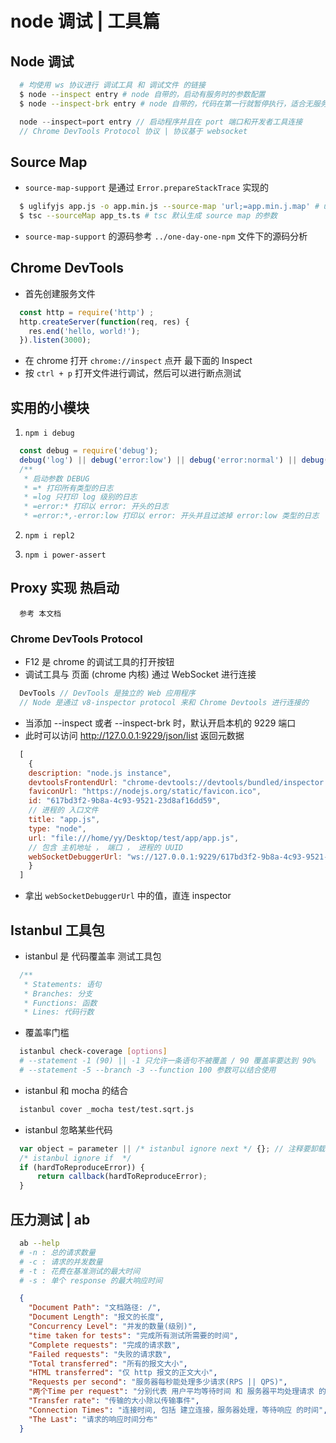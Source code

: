 # node 调试 | 工具篇

## Node 调试

```bash
  # 均使用 ws 协议进行 调试工具 和 调试文件 的链接
  $ node --inspect entry # node 自带的，启动有服务时的参数配置
  $ node --inspect-brk entry # node 自带的，代码在第一行就暂停执行，适合无服务的文件参数配置
```

```js
  node --inspect=port entry // 启动程序并且在 port 端口和开发者工具连接
  // Chrome DevTools Protocol 协议 | 协议基于 websocket
```

## Source Map

* `source-map-support` 是通过 `Error.prepareStackTrace` 实现的
```bash
  $ uglifyjs app.js -o app.min.js --source-map 'url;=app.min.j.map' # uglifyjs 的 source map 的参数
  $ tsc --sourceMap app_ts.ts # tsc 默认生成 source map 的参数
```
* `source-map-support` 的源码参考 `../one-day-one-npm` 文件下的源码分析

## Chrome DevTools

* 首先创建服务文件
```js ./app.js
  const http = require('http') ;
  http.createServer(function(req, res) {
    res.end('hello, world!');
  }).listen(3000);
```
* 在 chrome 打开  `chrome://inspect` 点开 最下面的 Inspect
* 按 `ctrl + p` 打开文件进行调试，然后可以进行断点测试

## 实用的小模块

1. `npm i debug`
```js
  const debug = require('debug');
  debug('log') || debug('error:low') || debug('error:normal') || debug('error:high')
  /**
   * 启动参数 DEBUG
   * =* 打印所有类型的日志
   * =log 只打印 log 级别的日志
   * =error:* 打印以 error: 开头的日志
   * =error:*,-error:low 打印以 error: 开头并且过滤掉 error:low 类型的日志
```
2. `npm i repl2`

3. `npm i power-assert`

## Proxy 实现 热启动

```
  参考 本文档
```




### Chrome DevTools Protocol

* F12 是 chrome 的调试工具的打开按钮
* 调试工具与 页面 (chrome 内核) 通过 WebSocket 进行连接


```js
  DevTools // DevTools 是独立的 Web 应用程序
  // Node 是通过 v8-inspector protocol 来和 Chrome Devtools 进行连接的
```


* 当添加 --inspect 或者 --inspect-brk 时，默认开启本机的 9229 端口
* 此时可以访问 http://127.0.0.1:9229/json/list 返回元数据
```js
  [
    {
    description: "node.js instance",
    devtoolsFrontendUrl: "chrome-devtools://devtools/bundled/inspector.html?experiments=true&v8only=true&ws=127.0.0.1:9229/617bd3f2-9b8a-4c93-9521-23d8af16dd59",
    faviconUrl: "https://nodejs.org/static/favicon.ico",
    id: "617bd3f2-9b8a-4c93-9521-23d8af16dd59",
    // 进程的 入口文件
    title: "app.js",
    type: "node",
    url: "file:///home/yy/Desktop/test/app/app.js",
    // 包含 主机地址 ， 端口 ， 进程的 UUID
    webSocketDebuggerUrl: "ws://127.0.0.1:9229/617bd3f2-9b8a-4c93-9521-23d8af16dd59"
    }
  ]
```
* 拿出 `webSocketDebuggerUrl` 中的值，直连 inspector

## Istanbul 工具包

* istanbul 是 代码覆盖率 测试工具包
```js
  /**
   * Statements: 语句
   * Branches: 分支
   * Functions: 函数
   * Lines: 代码行数
```
* 覆盖率门槛
```bash
  istanbul check-coverage [options]
  # --statement -1 (90) || -1 只允许一条语句不被覆盖 / 90 覆盖率要达到 90%
  # --statement -5 --branch -3 --function 100 参数可以结合使用
```
* istanbul 和 mocha 的结合
```bash
  istanbul cover _mocha test/test.sqrt.js
```
* istanbul 忽略某些代码
```js
  var object = parameter || /* istanbul ignore next */ {}; // 注释要卸载 或 运算符的后面
  /* istanbul ignore if  */
  if (hardToReproduceError)) {
      return callback(hardToReproduceError);
  }
```

## 压力测试 | ab

```bash
  ab --help
  # -n : 总的请求数量
  # -c : 请求的并发数量
  # -t : 花费在基准测试的最大时间 
  # -s : 单个 response 的最大响应时间
```

```json
  {
    "Document Path": "文档路径: /",
    "Document Length": "报文的长度",
    "Concurrency Level": "并发的数量(级别)",
    "time taken for tests": "完成所有测试所需要的时间",
    "Complete requests": "完成的请求数",
    "Failed requests": "失败的请求数",
    "Total transferred": "所有的报文大小",
    "HTML transferred": "仅 http 报文的正文大小",
    "Requests per second": "服务器每秒能处理多少请求(RPS || QPS)",
    "两个Time per request": "分别代表 用户平均等待时间 和 服务器平均处理请求 的事件",
    "Transfer rate": "传输的大小除以传输事件",
    "Connection Times": "连接时间, 包括 建立连接，服务器处理，等待响应 的时间",
    "The Last": "请求的响应时间分布"
  }
```
